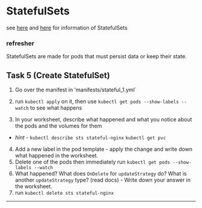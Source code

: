 # StatefulSets

see [here](https://kubernetes.io/docs/tutorials/stateful-application/basic-stateful-set/) and [here](https://kubernetes.io/docs/concepts/workloads/controllers/statefulset/) for information of StatefulSets

### refresher
StatefulSets are made for pods that must persist data or keep their state. 

## Task 5 (Create StatefulSet)

1. Go over the manifest in 'manifests/stateful_1.yml`
2. run `kubectl apply` on it, then use `kubectl get pods --show-labels --watch` to see what happens

3. In your worksheet, describe what happened and what you notice about the pods and the volumes for them
  - *hint* - `kubectl describe sts stateful-nginx` `kubectl get pvc` 
4. Add a new label in the pod template - apply the change and write down what happened in the worksheet.
5. Delete one of the pods then immediately run `kubectl get pods --show-labels --watch`
6. What happened? What does `OnDelete` for `updateStrategy` do? What is another `updateStrategy` type? (read docs) - Write down your answer in the worksheet.
7. run `kubectl delete sts stateful-nginx` 

---